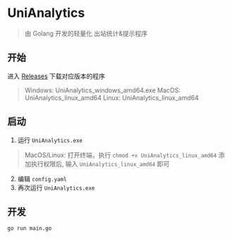 # UniAnalytics

> 由 Golang 开发的轻量化 出站统计&提示程序

## 开始

进入 [Releases](https://github.com/YuzeTT/UniAnalytics/releases) 下载对应版本的程序
> Windows: UniAnalytics_windows_amd64.exe
> MacOS: UniAnalytics_linux_amd64
> Linux: UniAnalytics_linux_amd64

## 启动

1. 运行 `UniAnalytics.exe`
> MacOS/Linux: 打开终端，执行 `chmod +x UniAnalytics_linux_amd64` 添加执行权限后, 输入 `UniAnalytics_linux_amd64` 即可
2. 编辑 `config.yaml`
3. 再次运行 `UniAnalytics.exe`

## 开发

```bash
go run main.go
```